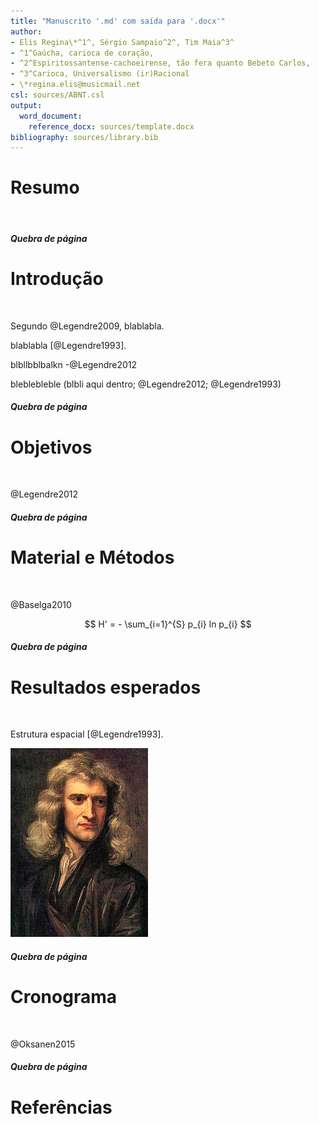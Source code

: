 ```yaml
---
title: "Manuscrito '.md' com saída para '.docx'"
author:
- Elis Regina\*^1^, Sérgio Sampaio^2^, Tim Maia^3^
- ^1^Gaúcha, carioca de coração,
- ^2^Espiritossantense-cachoeirense, tão fera quanto Bebeto Carlos,
- ^3^Carioca, Universalismo (ir)Racional
- \*regina.elis@musicmail.net
csl: sources/ABNT.csl
output:
  word_document:
    reference_docx: sources/template.docx
bibliography: sources/library.bib
---
```



<!--

ver templates em:

https://github.com/djhocking/Markdown-for-Manuscripts

http://svmiller.com/blog/2016/02/svm-r-markdown-manuscript/

http://blog.kdheepak.com/writing-papers-with-markdown.html

https://github.com/mschroen/Science.md
-->

# Resumo
</br>  <!-- necessário pro makefile -->



##### Quebra de página

# Introdução
</br>  <!-- necessário pro makefile -->

Segundo @Legendre2009, blablabla.

blablabla [@Legendre1993].

blbllbblbalkn -@Legendre2012

bleblebleble (blbli aqui dentro; @Legendre2012; @Legendre1993)


##### Quebra de página

# Objetivos
</br>  <!-- necessário pro makefile -->

@Legendre2012

<!-- TODO: para incluir TODO ou REVIEW -->


##### Quebra de página

# Material e Métodos
</br>  <!-- necessário pro makefile -->

@Baselga2010

$$
H' = - \sum_{i=1}^{S} p_{i} ln p_{i}
$$

##### Quebra de página

# Resultados esperados
</br>  <!-- necessário pro makefile -->

Estrutura espacial [@Legendre1993].

<!-- a figura é centralizada pelo template.docx -->
![Figura 1. Theory](figs/isaacNewton1689.jpg)

##### Quebra de página

# Cronograma
</br>  <!-- necessário pro makefile -->

@Oksanen2015

##### Quebra de página

# Referências
</br>  <!-- necessário pro makefile -->
